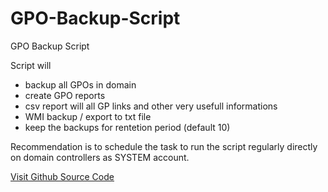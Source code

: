 # GPO-Backup-Script
GPO Backup Script

Script will 
- backup all GPOs in domain
- create GPO reports
- csv report will all GP links and other very usefull informations
- WMI backup / export to txt file 
- keep the backups for rentetion period (default 10)

Recommendation is to schedule the task to run the script regularly directly on domain controllers as SYSTEM account. 

<a href="https://github.com/kaolah/GPO-Backup-Script">Visit Github Source Code</a>
